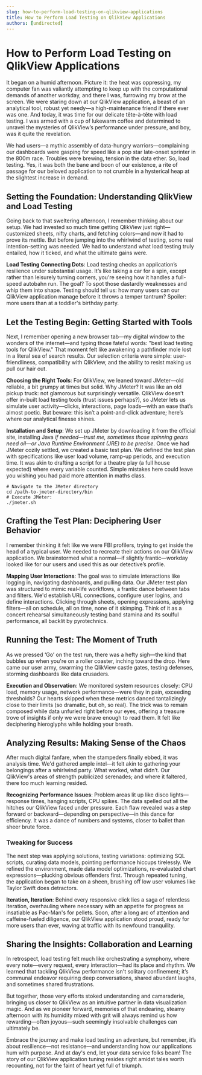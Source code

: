 ```yaml
---
slug: how-to-perform-load-testing-on-qlikview-applications
title: How to Perform Load Testing on QlikView Applications
authors: [undirected]
---
```



# How to Perform Load Testing on QlikView Applications

It began on a humid afternoon. Picture it: the heat was oppressing, my computer fan was valiantly attempting to keep up with the computational demands of another workday, and there I was, furrowing my brow at the screen. We were staring down at our QlikView application, a beast of an analytical tool, robust yet needy—a high-maintenance friend if there ever was one. And today, it was time for our delicate tête-à-tête with load testing. I was armed with a cup of lukewarm coffee and determined to unravel the mysteries of QlikView’s performance under pressure, and boy, was it quite the revelation.

We had users—a mythic assembly of data-hungry warriors—complaining our dashboards were gasping for speed like a pop star late-onset sprinter in the 800m race. Troubles were brewing, tension in the data ether. So, load testing. Yes, it was both the bane and boon of our existence, a rite of passage for our beloved application to not crumble in a hysterical heap at the slightest increase in demand.

## Setting the Foundation: Understanding QlikView and Load Testing

Going back to that sweltering afternoon, I remember thinking about our setup. We had invested so much time getting QlikView just right—customized sheets, nifty charts, and fetching colors—and now it had to prove its mettle. But before jumping into the whirlwind of testing, some real intention-setting was needed. We had to understand what load testing truly entailed, how it ticked, and what the ultimate gains were.

**Load Testing Connecting Dots**: Load testing checks an application’s resilience under substantial usage. It’s like taking a car for a spin, except rather than leisurely turning corners, you're seeing how it handles a full-speed autobahn run. The goal? To spot those dastardly weaknesses and whip them into shape. Testing should tell us: how many users can our QlikView application manage before it throws a temper tantrum? Spoiler: more users than at a toddler's birthday party.

## Let the Testing Begin: Getting Started with Tools

Next, I remember opening a new browser tab—my digital window to the wonders of the internet—and typing those fateful words: "best load testing tools for QlikView." That moment felt like awakening a pathfinder mole lost in a literal sea of search results. Our selection criteria were simple: user-friendliness, compatibility with QlikView, and the ability to resist making us pull our hair out.

**Choosing the Right Tools**: For QlikView, we leaned toward JMeter—old reliable, a bit grumpy at times but solid. Why JMeter? It was like an old pickup truck: not glamorous but surprisingly versatile. QlikView doesn’t offer in-built load testing tools (trust issues perhaps?), so JMeter lets us simulate user activity—clicks, interactions, page loads—with an ease that’s almost poetic. But beware: this isn’t a point-and-click adventure; here’s where our analytical finesse shines.

**Installation and Setup**: We set up JMeter by downloading it from the official site, installing Java *if needed—trust me, sometimes those spinning gears need oil—or Java Runtime Environment (JRE) to be precise*. Once we had JMeter cozily settled, we created a basic test plan. We defined the test plan with specifications like user load volume, ramp-up periods, and execution time. It was akin to drafting a script for a theatre play (a full house expected) where every variable counted. Simple mistakes here could leave you wishing you had paid more attention in maths class.

```shell
# Navigate to the JMeter directory
cd /path-to-jmeter-directory/bin
# Execute JMeter:
./jmeter.sh
```

## Crafting the Test Plan: Deciphering User Behavior

I remember thinking it felt like we were FBI profilers, trying to get inside the head of a typical user. We needed to recreate their actions on our QlikView application. We brainstormed what a normal—if slightly frantic—workday looked like for our users and used this as our detective’s profile.

**Mapping User Interactions**: The goal was to simulate interactions like logging in, navigating dashboards, and pulling data. Our JMeter test plan was structured to mimic real-life workflows, a frantic dance between tabs and filters. We'd establish URL connections, configure user logins, and define interactions. Clicking through sheets, opening expressions, applying filters—all on schedule, all on time, none of it skimping. Think of it as a concert rehearsal simultaneously testing band stamina and its soulful performance, all backlit by pyrotechnics.

## Running the Test: The Moment of Truth

As we pressed ‘Go’ on the test run, there was a hefty sigh—the kind that bubbles up when you're on a roller coaster, inching toward the drop. Here came our user army, swarming the QlikView castle gates, testing defenses, storming dashboards like data crusaders.

**Execution and Observation**: We monitored system resources closely: CPU load, memory usage, network performance—were they in pain, exceeding thresholds? Our hearts skipped when these metrics danced tantalizingly close to their limits (so dramatic, but oh, so real). The trick was to remain composed while data unfurled right before our eyes, offering a treasure trove of insights if only we were brave enough to read them. It felt like deciphering hieroglyphs while holding your breath.

## Analyzing Results: Making Sense of the Chaos

After much digital fanfare, when the stampeders finally ebbed, it was analysis time. We'd gathered ample intel—it felt akin to gathering your belongings after a whirlwind party. What worked, what didn’t. Our QlikView's areas of strength publicized serenades; and where it faltered, there too much learning resided.

**Recognizing Performance Issues**: Problem areas lit up like disco lights—response times, hanging scripts, CPU spikes. The data spelled out all the hitches our QlikView faced under pressure. Each flaw revealed was a step forward or backward—depending on perspective—in this dance for efficiency. It was a dance of numbers and systems, closer to ballet than sheer brute force.

### Tweaking for Success

The next step was applying solutions, testing variations: optimizing SQL scripts, curating data models, pointing performance hiccups tirelessly. We refined the environment, made data model optimizations, re-evaluated chart expressions—plucking obvious offenders first. Through repeated tuning, the application began to take on a sheen, brushing off low user volumes like Taylor Swift does detractors.

**Iteration, Iteration**: Behind every responsive click lies a saga of relentless iteration, overhauling where necessary with an appetite for progress as insatiable as Pac-Man's for pellets. Soon, after a long arc of attention and caffeine-fueled diligence, our QlikView application stood proud, ready for more users than ever, waving at traffic with its newfound tranquility.

## Sharing the Insights: Collaboration and Learning

In retrospect, load testing felt much like orchestrating a symphony, where every note—every request, every interaction—had its place and rhythm. We learned that tackling QlikView performance isn't solitary confinement; it’s communal endeavor requiring deep conversations, shared abundant laughs, and sometimes shared frustrations.

But together, those very efforts stoked understanding and camaraderie, bringing us closer to QlikView as an intuitive partner in data visualization magic. And as we pioneer forward, memories of that endearing, steamy afternoon with its humidity mixed with grit will always remind us how rewarding—often joyous—such seemingly insolvable challenges can ultimately be.

Embrace the journey and make load testing an adventure, but remember, it’s about resilience—not resistance—and understanding how our applications hum with purpose. And at day's end, let your data service folks beam! The story of our QlikView application tuning resides right amidst tales worth recounting, not for the faint of heart yet full of triumph.